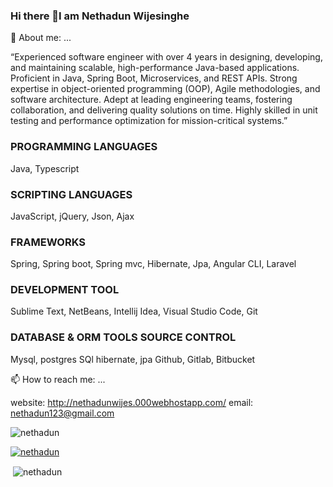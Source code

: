 ### Hi there 👋I am Nethadun Wijesinghe

💬 About me: ...

“Experienced software engineer with over 4 years in designing, developing, and maintaining scalable,
high-performance Java-based applications. Proficient in Java, Spring Boot, Microservices, and REST
APIs. Strong expertise in object-oriented programming (OOP), Agile methodologies, and software
architecture. Adept at leading engineering teams, fostering collaboration, and delivering quality solutions
on time. Highly skilled in unit testing and performance optimization for mission-critical systems.”

### PROGRAMMING LANGUAGES
Java, Typescript
### SCRIPTING LANGUAGES
JavaScript, jQuery, Json, Ajax
### FRAMEWORKS
Spring, Spring boot, Spring mvc, Hibernate, Jpa, Angular CLI, Laravel
### DEVELOPMENT TOOL
Sublime Text, NetBeans, Intellij Idea, Visual Studio Code, Git
### DATABASE & ORM TOOLS SOURCE CONTROL
Mysql, postgres SQl hibernate, jpa Github, Gitlab, Bitbucket

📫 How to reach me: ...

website: http://nethadunwijes.000webhostapp.com/
email: nethadun123@gmail.com


<p align="left"> <img src="https://komarev.com/ghpvc/?username=nethadun&label=Profile%20views&color=0e75b6&style=flat" alt="nethadun" /> </p>

<p align="left"> <a href="https://github.com/ryo-ma/github-profile-trophy"><img src="https://github-profile-trophy.vercel.app/?username=nethadun" alt="nethadun" /></a> </p>

<p>&nbsp;<img align="center" src="https://github-readme-stats.vercel.app/api?username=nethadun&show_icons=true&locale=en" alt="nethadun" /></p>

<!--
**Nethadun/Nethadun** is a ✨ _special_ ✨ repository because its `README.md` (this file) appears on your GitHub profile.

Here are some ideas to get you started:

- 🔭 I’m currently working on ...
- 🌱 I’m currently learning ...
- 👯 I’m looking to collaborate on ...
- 🤔 I’m looking for help with ...
- 💬 Ask me about ...
- 📫 How to reach me: ...
- 😄 Pronouns: ...
- ⚡ Fun fact: ...
-->
